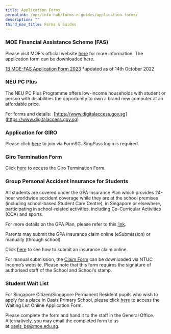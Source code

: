 ```yaml
---
title: Application Forms
permalink: /ops/info-hub/forms-n-guides/application-forms/
description: ""
third_nav_title: Forms & Guides
---
```

### MOE Financial Assistance Scheme (FAS)

Please visit MOE's official website [here](https://www.moe.gov.sg/financial-matters/financial-assistance) for more information. The application form can be downloaded here.

[1B MOE-FAS Application Form 2023](/files/1B%20MOE-FAS%20Application%20Form%202023-1.pdf)
*updated as of 14th October 2022

### NEU PC Plus

The NEU PC Plus Programme offers low-income households with student or person with disabilities the opportunity to own a brand new computer at an affordable price.  

For forms and details:  [https://www.digitalaccess.gov.sg]
(https://www.digitalaccess.gov.sg)

### Application for GIRO

Please click [here](https://go.gov.sg/moe-online-giro-form) to join via FormSG. SingPass login is required.

### Giro Termination Form

Click [here](/files/4%20GIRO_Termination_Form.pdf) to access the Giro Termination Form.

### Group Personal Accident Insurance for Students

All students are covered under the GPA Insurance Plan which provides 24-hour worldwide accident coverage while they are at the school premises (including school-based Student Care Centre), in Singapore or elsewhere, participating in school-related activities, including Co-Curricular Activities (CCA) and sports.

For more details on the GPA Plan, please refer to this [link](/files/5A%20GPA%20Plan%20Product%20Fact%20Sheet%20Dec2018.pdf).

Parents may submit the GPA insurance claim online (eSubmission) or manually (through school).

Click [here](https://www.income.com.sg/claims/group-insurance/group-personal-accident-for-students-claim) to see how to submit an insurance claim online.

For manual submission, the [Claim Form](/files/5B%20Claim%20form%20for%20Group%20Personal%20Accident%20GPA%20Insurance%20Plan%20for%20Students_Jan%202019%201.pdf) can be downloaded via NTUC Income’s website. Please note that this form requires the signature of authorised staff of the School and School's stamp.

### Student Wait List

For Singapore Citizen/Singapore Permanent Resident pupils who wish to apply for a place in Oasis Primary School, please click [here](/files/Student_Wait_List_Form.pdf) to access the Waiting List Online Application Form.

Please complete the form and hand it to the staff in the General Office. Alternatively, you may email the completed form to us at [oasis_ps@moe.edu.sg](mailto:oasis_ps@moe.edu.sg).